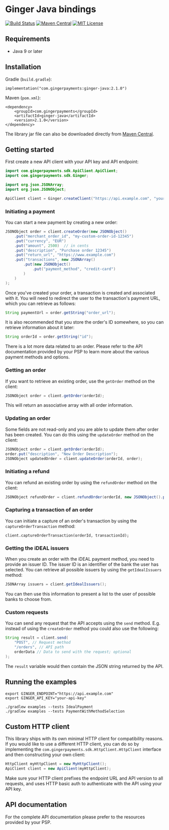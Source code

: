 # Ginger Java bindings

[![Build Status](https://img.shields.io/travis/com/gingerpayments/ginger-java)](https://travis-ci.com/gingerpayments/ginger-java)
[![Maven Central](https://img.shields.io/maven-central/v/com.gingerpayments/ginger-java)](https://search.maven.org/artifact/com.gingerpayments/ginger-java)
[![MIT License](https://img.shields.io/badge/license-MIT-brightgreen.svg)](https://github.com/gingerpayments/ginger-java/blob/master/LICENSE)

## Requirements

* Java 9 or later

## Installation

Gradle (`build.gradle`):
```
implementation("com.gingerpayments:ginger-java:2.1.0")
```

Maven (`pom.xml`):
```
<dependency>
    <groupId>com.gingerpayments</groupId>
    <artifactId>ginger-java</artifactId>
    <version>2.1.0</version>
</dependency>
```

The library jar file can also be downloaded directly from [Maven Central](https://search.maven.org/search?q=ginger-java).

## Getting started

First create a new API client with your API key and API endpoint:

```java
import com.gingerpayments.sdk.ApiClient.ApiClient;
import com.gingerpayments.sdk.Ginger;

import org.json.JSONArray;
import org.json.JSONObject;

ApiClient client = Ginger.createClient("https://api.example.com", "your-api-key");
```

### Initiating a payment

You can start a new payment by creating a new order:

```java
JSONObject order = client.createOrder(new JSONObject()
    .put("merchant_order_id", "my-custom-order-id-12345")
    .put("currency", "EUR")
    .put("amount", 2500)  // in cents
    .put("description", "Purchase order 12345")
    .put("return_url", "https://www.example.com")
    .put("transactions", new JSONArray()
        .put(new JSONObject()
            .put("payment_method", "credit-card")
        )
    )
);
```

Once you've created your order, a transaction is created and associated with it. You will need to redirect the user to
the transaction's payment URL, which you can retrieve as follows:

```java
String paymentUrl = order.getString("order_url");
```

It is also recommended that you store the order's ID somewhere, so you can retrieve information about it later:

```java
String orderId = order.getString("id");
```

There is a lot more data related to an order. Please refer to the API documentation provided by your PSP to learn more
about the various payment methods and options.

### Getting an order

If you want to retrieve an existing order, use the `getOrder` method on the client:

```java
JSONObject order = client.getOrder(orderId);
```

This will return an associative array with all order information.

### Updating an order

Some fields are not read-only and you are able to update them after order has been created. You can do this using
the `updateOrder` method on the client:

```java
JSONObject order = client.getOrder(orderId);
order.put("description", "New Order Description");
JSONObject updatedOrder = client.updateOrder(orderId, order);
```

### Initiating a refund

You can refund an existing order by using the `refundOrder` method on the client:

```java
JSONObject refundOrder = client.refundOrder(orderId, new JSONObject().put("amount", 123).put("description", "My refund"));
```

### Capturing a transaction of an order

You can initiate a capture of an order's transaction by using the `captureOrderTransaction` method:

```
client.captureOrderTransaction(orderId, transactionId);
```

### Getting the iDEAL issuers

When you create an order with the iDEAL payment method, you need to provide an issuer ID. The issuer ID is an identifier
of the bank the user has selected. You can retrieve all possible issuers by using the `getIdealIssuers` method:

```java
JSONArray issuers = client.getIdealIssuers();
```

You can then use this information to present a list to the user of possible banks to choose from.


### Custom requests

You can send any request that the API accepts using the `send` method. E.g. instead of using the `createOrder` method
you could also use the following:

```java
String result = client.send(
    "POST", // Request method
    "/orders", // API path
    orderData // Data to send with the request; optional
);
```

The `result` variable would then contain the JSON string returned by the API.

## Running the examples

```
export GINGER_ENDPOINT="https://api.example.com"
export GINGER_API_KEY="your-api-key"

./gradlew examples --tests IdealPayment
./gradlew examples --tests PaymentWithMethodSelection
```

## Custom HTTP client

This library ships with its own minimal HTTP client for compatibility reasons. If you would like to use a different HTTP
client, you can do so by implementing the `com.gingerpayments.sdk.HttpClient.HttpClient` interface and then constructing
your own client:

```java
HttpClient myHttpClient = new MyHttpClient();
ApiClient client = new ApiClient(myHttpClient);
```

Make sure your HTTP client prefixes the endpoint URL and API version to all requests, and uses HTTP basic auth to
authenticate with the API using your API key.

## API documentation

For the complete API documentation please prefer to the resources provided by your PSP.
